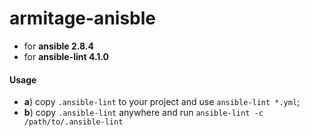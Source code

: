 # armitage-anisble

- for **ansible 2.8.4**
- for **ansible-lint 4.1.0**

#### Usage

- **a**) copy `.ansible-lint` to your project and use `ansible-lint *.yml`;
- **b**) copy `.ansible-lint` anywhere and run `ansible-lint -c /path/to/.ansible-lint`
